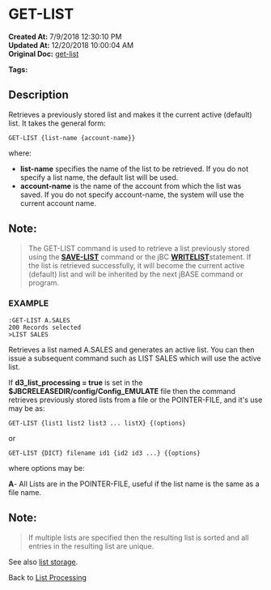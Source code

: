 # GET-LIST

**Created At:** 7/9/2018 12:30:10 PM  
**Updated At:** 12/20/2018 10:00:04 AM  
**Original Doc:** [get-list](https://docs.jbase.com/47026-lists/get-list)  

**Tags:**
<badge text='jql' vertical='middle' />
<badge text='lists' vertical='middle' />

## Description 

Retrieves a previously stored list and makes it the current active (default) list. It takes the general form:

```
GET-LIST {list-name {account-name}}
```

where:

- **list-name** specifies the name of the list to be retrieved. If you do not specify a list name, the default list will be used.
- **account-name** is the name of the account from which the list was saved. If you do not specify account-name, the system will use the current account name.




## Note:


> The GET-LIST command is used to retrieve a list previously stored using the [**SAVE-LIST**](save-list) command or the jBC [**WRITELIST**](279569-writelist)statement. If the list is retrieved successfully, it will become the current active (default) list and will be inherited by the next jBASE command or program.




### EXAMPLE

```
:GET-LIST A.SALES
200 Records selected
>LIST SALES
```

Retrieves a list named A.SALES and generates an active list. You can then issue a subsequent command such as LIST SALES which will use the active list.

If **d3\_list\_processing = true** is set in the **$JBCRELEASEDIR/config/Config\_EMULATE** file then the command retrieves previously stored lists from a file or the POINTER-FILE, and it's use may be as:

```
GET-LIST {list1 list2 list3 ... listX} {(options}
```

or

```
GET-LIST {DICT} filename id1 {id2 id3 ...} {{options}
```

where options may be:

**A**- All Lists are in the POINTER-FILE, useful if the list name is the same as a file name.

## Note:


> If multiple lists are specified then the resulting list is sorted and all entries in the resulting list are unique.




See also [list storage](325913-list-storage).

Back to [List Processing](325912-list-processing)


